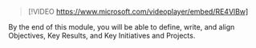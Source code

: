 > [!VIDEO https://www.microsoft.com/videoplayer/embed/RE4VlBw]

By the end of this module, you will be able to define, write, and align Objectives, Key Results, and Key Initiatives and Projects.